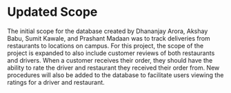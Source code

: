 # Updated Scope
The initial scope for the database created by Dhananjay Arora, Akshay Babu, Sumit Kawale, and Prashant Madaan was to track deliveries from restaurants to locations on campus. For this project, the scope of the project is expanded to also include customer reviews of both restaurants and drivers. When a customer receives their order, they should have the ability to rate the driver and restaurant they received their order from. New procedures will also be added to the database to facilitate users viewing the ratings for a driver and restaurant.

